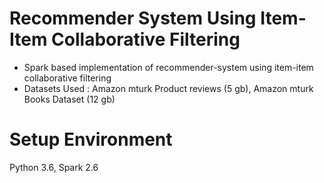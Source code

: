 # Recommender System Using Item-Item Collaborative Filtering

- Spark based implementation of recommender-system using item-item collaborative filtering
- Datasets Used : 
                  Amazon mturk Product reviews (5 gb), Amazon mturk Books Dataset (12 gb)


# Setup Environment

Python 3.6, Spark 2.6

